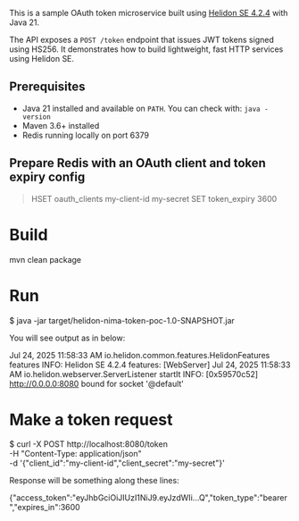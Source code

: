 This is a sample OAuth token microservice built using [Helidon SE 4.2.4](https://helidon.io/docs/v4) with Java 21.

The API exposes a `POST /token` endpoint that issues JWT tokens signed using HS256. It demonstrates how to build lightweight, fast HTTP services using Helidon SE.

## Prerequisites

- Java 21 installed and available on `PATH`. You can check with: `java -version`
- Maven 3.6+ installed
- Redis running locally on port 6379

## Prepare Redis with an OAuth client and token expiry config
> HSET oauth_clients my-client-id my-secret
> SET token_expiry 3600

# Build
mvn clean package

# Run
$ java  -jar target/helidon-nima-token-poc-1.0-SNAPSHOT.jar 

You will see output as in below: 

Jul 24, 2025 11:58:33 AM io.helidon.common.features.HelidonFeatures features
INFO: Helidon SE 4.2.4 features: [WebServer]
Jul 24, 2025 11:58:33 AM io.helidon.webserver.ServerListener startIt
INFO: [0x59570c52] http://0.0.0.0:8080 bound for socket '@default'

# Make a token request 
$ curl -X POST http://localhost:8080/token \
  -H "Content-Type: application/json" \
  -d '{"client_id":"my-client-id","client_secret":"my-secret"}'

Response will be something along these lines: 

{"access_token":"eyJhbGciOiJIUzI1NiJ9.eyJzdWIi...Q","token_type":"bearer","expires_in":3600
